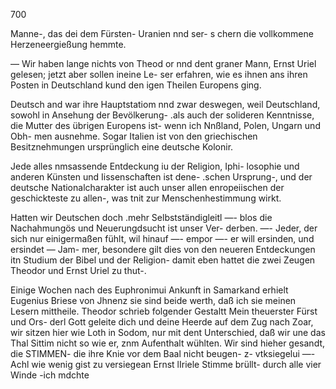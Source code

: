 700

Manne-, das dei dem Fürsten- Uranien nnd ser-
s chern die vollkommene Herzeneergießung hemmte.

— Wir haben lange nichts von Theod or nnd dent graner
Mann, Ernst Uriel gelesen; jetzt aber sollen ineine Le-
ser erfahren, wie es ihnen ans ihren Posten in Deutschland
kund den igen Theilen Europens ging.

Deutsch and war ihre Hauptstatiom nnd zwar deswegen,
weil Deutschland, sowohl in Ansehung der Bevölkerung-
.als auch der solideren Kenntnisse, die Mutter des übrigen
Europens ist- wenn ich Nnßland, Polen, Ungarn und Obh-
men ausnehme. Sogar Italien ist von den griechischen
Besitznehmungen ursprünglich eine deutsche Kolonir.

Jede alles nmsassende Entdeckung iu der Religion, Iphi-
losophie und anderen Künsten und Iissenschaften ist dene-
.schen Ursprung-, und der deutsche Nationalcharakter ist
auch unser allen enropeiischen der geschickteste zu allen-, was
tnit zur Menschenhestimmung wirkt.

Hatten wir Deutschen doch .mehr Selbstständigleitl —-
blos die Nachahmungös und Neuerungdsucht ist unser Ver-
derben. —- Jeder, der sich nur einigermaßen fühlt, wil
hinauf —- empor —- er will ersinden, und ersindet — Jam-
mer, besondere gilt dies von den neueren Entdeckungen itn
Studium der Bibel und der Religion- damit eben hattet
die zwei Zeugen Theodor und Ernst Uriel zu thut-.

Einige Wochen nach des Euphronimui Ankunft in
Samarkand erhielt Eugenius Briese von Jhnenz sie sind
beide werth, daß ich sie meinen Lesern mittheile. Theodor
schrieb folgender Gestaltt Mein theuerster Fürst und Ors-
derl Gott geleite dich und deine Heerde auf dem Zug nach
Zoar, wir sitzen hier wie Loth in Sodom, nur mit dent
Unterschied, daß wir une das Thal Sittim nicht so wie
er, znm Aufenthalt wühlten. Wir sind hieher gesandt, die
STIMMEN- die ihre Knie vor dem Baal nicht beugen- z-
vtksiegelui —- Achl wie wenig gist zu versiegean Ernst
lIriele Stimme brüllt- durch alle vier Winde -ich mdchte

